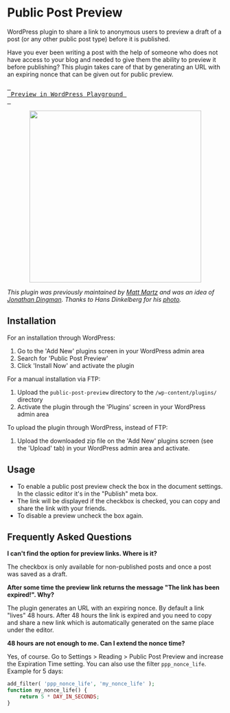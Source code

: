 # Public Post Preview

WordPress plugin to share a link to anonymous users to preview a draft of a post (or any other public post type) before it is published.

Have you ever been writing a post with the help of someone who does not have access to your blog and needed to give them the ability to preview it before publishing? This plugin takes care of that by generating an URL with an expiring nonce that can be given out for public preview.

[<kbd> <br> Preview in WordPress Playground <br> </kbd>](https://playground.wordpress.net/?blueprint-url=https://raw.githubusercontent.com/ocean90/public-post-preview/refs/heads/master/.wordpress-org/blueprints/blueprint.json)

<p align="center">
<img src="https://ps.w.org/public-post-preview/assets/screenshot-1.png?rev=3190293" alt="" width="400">
</p>

*This plugin was previously maintained by [Matt Martz](http://profiles.wordpress.org/sivel/) and was an idea of [Jonathan Dingman](http://profiles.wordpress.org/jdingman/). Thanks to Hans Dinkelberg for his [photo](http://www.flickr.com/photos/uitdragerij/7516234430/).*

## Installation

For an installation through WordPress:

1. Go to the 'Add New' plugins screen in your WordPress admin area
1. Search for 'Public Post Preview'
1. Click 'Install Now' and activate the plugin


For a manual installation via FTP:

1. Upload the `public-post-preview` directory to the `/wp-content/plugins/` directory
1. Activate the plugin through the 'Plugins' screen in your WordPress admin area


To upload the plugin through WordPress, instead of FTP:

1. Upload the downloaded zip file on the 'Add New' plugins screen (see the 'Upload' tab) in your WordPress admin area and activate.

## Usage
* To enable a public post preview check the box in the document settings. In the classic editor it's in the "Publish" meta box.
* The link will be displayed if the checkbox is checked, you can copy and share the link with your friends.
* To disable a preview uncheck the box again.

## Frequently Asked Questions

**I can't find the option for preview links. Where is it?**

The checkbox is only available for non-published posts and once a post was saved as a draft.


**After some time the preview link returns the message "The link has been expired!". Why?**

The plugin generates an URL with an expiring nonce. By default a link "lives" 48 hours. After 48 hours the link is expired and you need to copy and share a new link which is automatically generated on the same place under the editor.


**48 hours are not enough to me. Can I extend the nonce time?**

Yes, of course. Go to Settings > Reading > Public Post Preview and increase the
Expiration Time setting. You can also use the filter `ppp_nonce_life`. Example for 5 days:

```php
add_filter( 'ppp_nonce_life', 'my_nonce_life' );
function my_nonce_life() {
	return 5 * DAY_IN_SECONDS;
}
```
